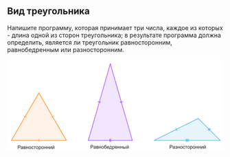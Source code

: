 ## Вид треугольника

Напишите программу, которая принимает три числа, каждое из которых - длина одной из сторон треугольника; в результате программа должна определить, является ли треугольник равносторонним, равнобедренным или разносторонним.

![Вид треугольника](/img/problem4.3.3.png "Вид треугольника")